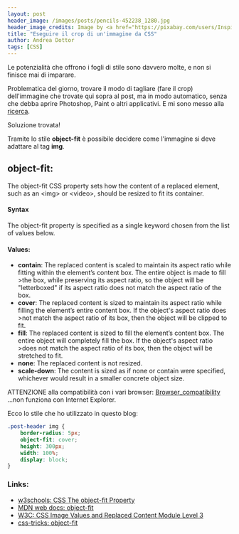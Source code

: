 ```yaml
---
layout: post
header_image: /images/posts/pencils-452238_1280.jpg
header_image_credits: Image by <a href="https://pixabay.com/users/InspiredImages-57296/?utm_source=link-attribution&amp;utm_medium=referral&amp;utm_campaign=image&amp;utm_content=452238">InspiredImages</a> from <a href="https://pixabay.com/?utm_source=link-attribution&amp;utm_medium=referral&amp;utm_campaign=image&amp;utm_content=452238">Pixabay</a>
title: "Eseguire il crop di un'immagine da CSS"
author: Andrea Dottor
tags: [CSS]
---
```


Le potenzialità che offrono i fogli di stile sono davvero molte, e non si finisce mai di imparare.

Problematica del giorno, trovare il modo di tagliare (fare il crop) dell'immagine che trovate qui sopra al post, ma in modo automatico, senza che debba aprire Photoshop, Paint o altri applicativi. E mi sono messo alla [ricerca](https://www.google.com).
<!--more-->
Soluzione trovata!

Tramite lo stile **object-fit** è possibile decidere come l'immagine si deve adattare al tag **img**.

## object-fit:

The object-fit CSS property sets how the content of a replaced element, such as an &lt;img&gt; or &lt;video&gt;, should be resized to fit its container.

#### Syntax
The object-fit property is specified as a single keyword chosen from the list of values below.

#### Values: 

* **contain**: The replaced content is scaled to maintain its aspect ratio while fitting within the element’s content box. The entire object is made to fill >the box, while preserving its aspect ratio, so the object will be "letterboxed" if its aspect ratio does not match the aspect ratio of the box.
* **cover**: The replaced content is sized to maintain its aspect ratio while filling the element’s entire content box. If the object's aspect ratio does >not match the aspect ratio of its box, then the object will be clipped to fit.
* **fill**: The replaced content is sized to fill the element’s content box. The entire object will completely fill the box. If the object's aspect ratio >does not match the aspect ratio of its box, then the object will be stretched to fit.
* **none**: The replaced content is not resized.
* **scale-down**: The content is sized as if none or contain were specified, whichever would result in a smaller concrete object size.

ATTENZIONE alla compatibilità con i vari browser: [Browser_compatibility](https://developer.mozilla.org/en-US/docs/Web/CSS/object-fit#Browser_compatibility) ...non funziona con Internet Explorer.

Ecco lo stile che ho utilizzato in questo blog:

```css
.post-header img {
    border-radius: 5px;
    object-fit: cover;
    height: 300px;
    width: 100%;
    display: block;
}
```

### Links:

* [w3schools: CSS The object-fit Property](https://www.w3schools.com/css/css3_object-fit.asp)
* [MDN web docs: object-fit](https://developer.mozilla.org/en-US/docs/Web/CSS/object-fit)
* [W3C: CSS Image Values and Replaced Content Module Level 3](https://www.w3.org/TR/css3-images/)
* [css-tricks: object-fit](https://css-tricks.com/almanac/properties/o/object-fit/)
